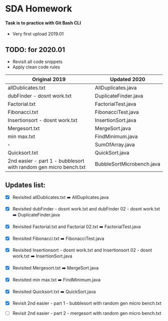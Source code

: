# SDA Homework

#### Task is to practice with Git Bash CLI
- Very first upload 2019.01


TODO: for 2020.01
-
- Revisit all code snippets
- Apply clean code rules


Original 2019| Updated 2020
------------ | -------------
allDublicates.txt | AllDuplicates.java
dubFinder - dosnt work.txt | DuplicateFinder.java
Factorial.txt | FactorialTest.java
Fibonacci.txt | FibonacciTest.java
Insertionsort - dosnt work.txt | InsertionSort.java
Mergesort.txt | MergeSort.java
min max.txt | FindMinimum.java
 :white_small_square: | SumOfArray.java
Quicksort.txt | QuickSort.java
2nd easier - part 1 - bubblesort with random gen micro bench.txt | BubbleSortMicrobench.java
  
  

 Updates list:
-
- [x] Revisited allDublicates.txt  :arrow_right: AllDuplicates.java
- [x] Revisited dubFinder - dosnt work.txt and dubFinder 02 - dosnt work.txt :arrow_right: DuplicateFinder.java
- [x] Revisited Factorial.txt and Factorial 02.txt :arrow_right: FactorialTest.java
- [x] Revisited Fibonacci.txt :arrow_right: FibonacciTest.java
- [x] Revisited Insertionsort - dosnt work.txt and Insertionsort 02 - dosnt work.txt :arrow_right: InsertionSort.java
- [x] Revisited Mergesort.txt :arrow_right: MergeSort.java
- [x] Revisited min max.txt :arrow_right: FindMinimum.java
- [x] Revisited Quicksort.txt :arrow_right: QuickSort.java
- [x] Revisit 2nd easier - part 1 - bubblesort with random gen micro bench.txt
- [ ] Revisit 2nd easier - part 2 - mergesort with random gen micro bench.txt


